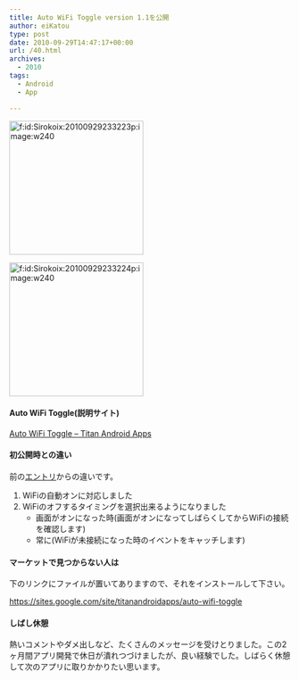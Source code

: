 ```yaml
---
title: Auto WiFi Toggle version 1.1を公開
author: eiKatou
type: post
date: 2010-09-29T14:47:17+00:00
url: /40.html
archives:
  - 2010
tags:
  - Android
  - App

---
```

<div class="section">
  <p>
    <a href="http://f.hatena.ne.jp/Sirokoix/20100929233223" class="hatena-fotolife" target="_blank"><img src="http://cdn-ak.f.st-hatena.com/images/fotolife/S/Sirokoix/20100929/20100929233223.png" alt="f:id:Sirokoix:20100929233223p:image:w240" title="f:id:Sirokoix:20100929233223p:image:w240" class="hatena-fotolife" width="240" /></a>
  </p>
  
  <p>
    <a href="http://f.hatena.ne.jp/Sirokoix/20100929233224" class="hatena-fotolife" target="_blank"><img src="http://cdn-ak.f.st-hatena.com/images/fotolife/S/Sirokoix/20100929/20100929233224.png" alt="f:id:Sirokoix:20100929233224p:image:w240" title="f:id:Sirokoix:20100929233224p:image:w240" class="hatena-fotolife" width="240" /></a>
  </p>
  
  <h4>
    Auto WiFi Toggle(説明サイト)
  </h4>
  
  <p>
    <a href="https://sites.google.com/site/titanandroidapps/auto-wifi-toggle" target="_blank">Auto WiFi Toggle &#8211; Titan Android Apps</a>
  </p>
  
  <h4>
    初公開時との違い
  </h4>
  
  <p>
    前の<a href="http://d.hatena.ne.jp/Sirokoix/20100815/1281881850" target="_blank">エントリ</a>からの違いです。
  </p>
  
  <ol>
    <li>
      WiFiの自動オンに対応しました
    </li>
    <li>
      WiFiのオフするタイミングを選択出来るようになりました <ul>
        <li>
          画面がオンになった時(画面がオンになってしばらくしてからWiFiの接続を確認します)
        </li>
        <li>
          常に(WiFiが未接続になった時のイベントをキャッチします)
        </li>
      </ul>
    </li>
  </ol>
  
  <h4>
    マーケットで見つからない人は
  </h4>
  
  <p>
    下のリンクにファイルが置いてありますので、それをインストールして下さい。
  </p>
  
  <p>
    <a href="https://sites.google.com/site/titanandroidapps/auto-wifi-toggle" target="_blank">https://sites.google.com/site/titanandroidapps/auto-wifi-toggle</a>
  </p>
  
  <h4>
    しばし休憩
  </h4>
  
  <p>
    熱いコメントやダメ出しなど、たくさんのメッセージを受けとりました。この2ヶ月間アプリ開発で休日が潰れつづけましたが、良い経験でした。しばらく休憩して次のアプリに取りかかりたい思います。
  </p>
</div>
